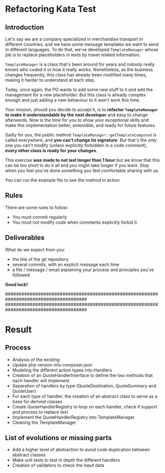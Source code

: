 # Refactoring Kata Test

## Introduction

Let's say we are a company specialized in merchandise transport in different countries, and we have some message templates we want to send
in different languages. To do that, we've developed `TemplateManager` whose job is to replace
placeholders in texts by travel related information.

`TemplateManager` is a class that's been around for years and nobody really knows who coded
it or how it really works. Nonetheless, as the business changes frequently, this class has
already been modified many times, making it harder to understand at each step.

Today, once again, the PO wants to add some new stuff to it and add the management for a new
placeholder. But this class is already complex enough and just adding a new behaviour to it
won't work this time.

Your mission, should you decide to accept it, is to **refactor `TemplateManager` to make it
understandable by the next developer** and easy to change afterwards. Now is the time for you to
show your exceptional skills and make this implementation better, extensible, and ready for future
features.

Sadly for you, the public method `TemplateManager::getTemplateComputed` is called everywhere, 
and **you can't change its signature**. But that's the only one you can't modify (unless explicitly
forbidden in a code comment), **every other class is ready for your changes**.

This exercise **was made to not last longer than 1 hour** but we know that this can be too short to do it all and
you might take longer if you want. Stop when you feel you've done something you feel comfortable sharing with us.

You can run the example file to see the method in action.

## Rules
There are some rules to follow:
 - You must commit regularly
 - You must not modify code when comments explicitly forbid it

## Deliverables
What do we expect from you:
 - the link of the git repository
 - several commits, with an explicit message each time
 - a file / message / email explaining your process and principles you've followed

**Good luck!**


######################################################################################
######################################################################################

# Result

## Process
 - Analysis of the existing
 - Update php version into composer.json
 - Modeling the different action types into Handlers
 - Creation of an QuoteHandlerInterface to define the two methods that each handler will implement
 - Separation of handlers by type (QuoteDestination, QuoteSummary and QuoteUser)
 - For each type of handler, the creation of an abstract class to serve as a base for derived classes
 - Create QuoteHandlerRegistry to loop on each handler, check if support and process to replace text
 - Implement the QuoteHandlerRegistry into TemplateManager
 - Cleaning the TemplateManager

## List of evolutions or missing parts
 - Add a higher level of abstraction to avoid code duplication between abstract classes
 - Make unit tests to test in depth the different handlers
 - Creation of validators to check the input data
